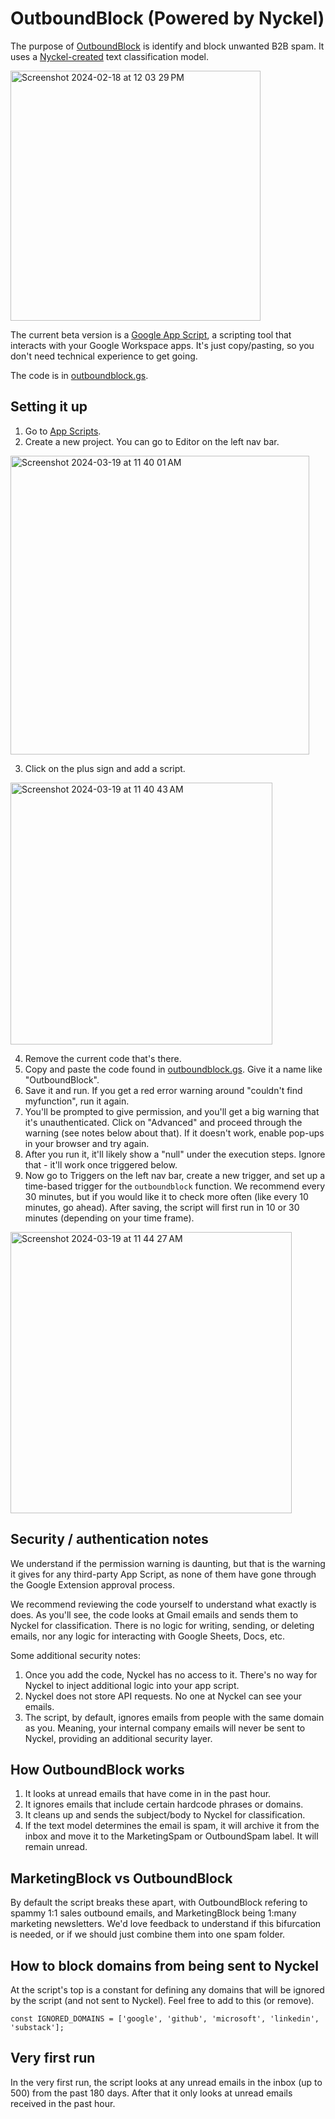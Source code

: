 # OutboundBlock (Powered by Nyckel)

The purpose of [OutboundBlock](https://www.outboundblock.com) is identify and block unwanted B2B spam. It uses a [Nyckel-created](https://www.nyckel.com/) text classification model.

<img width="400" alt="Screenshot 2024-02-18 at 12 03 29 PM" src="https://www.outboundblock.com/images/outboundblock-example3.webp">

The current beta version is a [Google App Script](https://www.google.com/script/start/), a scripting tool that interacts with your Google Workspace apps. It's just copy/pasting, so you don't need technical experience to get going. 

The code is in [outboundblock.gs](https://github.com/NyckelAI/outboundblock/blob/master/outboundblock.gs).

## Setting it up

1. Go to [App Scripts](https://www.google.com/script/start/).
2. Create a new project. You can go to Editor on the left nav bar.

<img width="478" alt="Screenshot 2024-03-19 at 11 40 01 AM" src="https://github.com/NyckelAI/outboundblock/assets/20774922/81c19fc4-8c9d-4d3a-9eab-db6e73c54443">

3. Click on the plus sign and add a script.

<img width="419" alt="Screenshot 2024-03-19 at 11 40 43 AM" src="https://github.com/NyckelAI/outboundblock/assets/20774922/687cb188-f52a-4a63-a690-6d2e89707b85">

4. Remove the current code that's there.
5. Copy and paste the code found in [outboundblock.gs](https://github.com/NyckelAI/outboundblock/blob/master/outboundblock.gs). Give it a name like "OutboundBlock".
6. Save it and run. If you get a red error warning around "couldn't find myfunction", run it again.
7. You'll be prompted to give permission, and you'll get a big warning that it's unauthenticated. Click on "Advanced" and proceed through the warning (see notes below about that). If it doesn't work, enable pop-ups in your browser and try again.
8. After you run it, it'll likely show a "null" under the execution steps. Ignore that - it'll work once triggered below.
9. Now go to Triggers on the left nav bar, create a new trigger, and set up a time-based trigger for the `outboundblock` function. We recommend every 30 minutes, but if you would like it to check more often (like every 10 minutes, go ahead). After saving, the script will first run in 10 or 30 minutes (depending on your time frame).

<img width="450" alt="Screenshot 2024-03-19 at 11 44 27 AM" src="https://github.com/NyckelAI/outboundblock/assets/20774922/0ec86bc9-64c9-4b11-bf96-9b597951ea84">


## Security / authentication notes

We understand if the permission warning is daunting, but that is the warning it gives for any third-party App Script, as none of them have gone through the Google Extension approval process. 

We recommend reviewing the code yourself to understand what exactly is does. As you'll see, the code looks at Gmail emails and sends them to Nyckel for classification. There is no logic for writing, sending, or deleting emails, nor any logic for interacting with Google Sheets, Docs, etc.

Some additional security notes:

1. Once you add the code, Nyckel has no access to it. There's no way for Nyckel to inject additional logic into your app script.
2. Nyckel does not store API requests. No one at Nyckel can see your emails.
3. The script, by default, ignores emails from people with the same domain as you. Meaning, your internal company emails will never be sent to Nyckel, providing an additional security layer.

## How OutboundBlock works

1. It looks at unread emails that have come in in the past hour.
2. It ignores emails that include certain hardcode phrases or domains.
3. It cleans up and sends the subject/body to Nyckel for classification.
4. If the text model determines the email is spam, it will archive it from the inbox and move it to the MarketingSpam or OutboundSpam label. It will remain unread.

## MarketingBlock vs OutboundBlock

By default the script breaks these apart, with OutboundBlock refering to spammy 1:1 sales outbound emails, and MarketingBlock being 1:many marketing newsletters. We'd love feedback to understand if this bifurcation is needed, or if we should just combine them into one spam folder.

## How to block domains from being sent to Nyckel

At the script's top is a constant for defining any domains that will be ignored by the script (and not sent to Nyckel). Feel free to add to this (or remove).

`const IGNORED_DOMAINS = ['google', 'github', 'microsoft', 'linkedin', 'substack'];`

## Very first run

In the very first run, the script looks at any unread emails in the inbox (up to 500) from the past 180 days. After that it only looks at unread emails received in the past hour.

